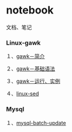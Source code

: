 # notebook
文档、笔记


### Linux-gawk
１、[gawk－简介](https://github.com/daniel1988/notebook/blob/master/linux/linux-gawk-1.md "linux-gawk")

２、[gawk－基础语法](https://github.com/daniel1988/notebook/blob/master/linux/linux-gawk-2.md "linux-gawk")

３、[gawk－运行、实例](https://github.com/daniel1988/notebook/blob/master/linux/linux-gawk-3.md "linux-gawk")

４、[linux-sed](https://github.com/daniel1988/notebook/blob/master/linux/linux-sed.md "linux-sed")

### Mysql
１、[mysql-batch-update](https://github.com/daniel1988/notebook/blob/master/mysql/mysql-batch-update.md)
